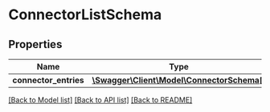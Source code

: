 # ConnectorListSchema

## Properties
Name | Type | Description | Notes
------------ | ------------- | ------------- | -------------
**connector_entries** | [**\Swagger\Client\Model\ConnectorSchema[]**](ConnectorSchema.md) |  | [optional] 

[[Back to Model list]](../README.md#documentation-for-models) [[Back to API list]](../README.md#documentation-for-api-endpoints) [[Back to README]](../README.md)


